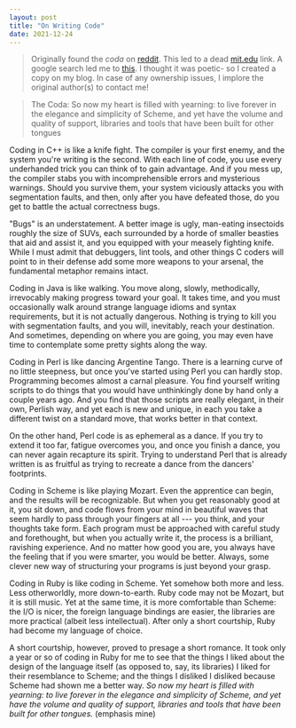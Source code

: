 ```yaml
---
layout: post
title: "On Writing Code"
date: 2021-12-24
---
```


> Originally found the _coda_ on
> [reddit](https://www.reddit.com/r/programming/comments/b6gko/coding_in_c_is_like_a_knife_fight_the_compiler_is/).
> This led to a dead [mit.edu](http://web.mit.edu/~axch/www/writing_rant.html?)
> link. A google search led me to
> [this](http://www.kt.rim.or.jp/~kbk/zakkicho/10/zakkicho1003a.html). I thought
> it was poetic- so I created a copy on my blog. In case of any ownership
> issues, I implore the original author(s) to contact me!

> The Coda: So now my heart is filled with yearning: to live forever in the elegance and 
> simplicity of Scheme, and yet have the volume and quality of support, libraries and 
> tools that have been built for other tongues

Coding in C++ is like a knife fight. The compiler is your first enemy, and the system 
you're writing is the second. With each line of code, you use every underhanded trick 
you can think of to gain advantage. And if you mess up, the compiler stabs you with 
incomprehensible errors and mysterious warnings. Should you survive them, your system 
viciously attacks you with segmentation faults, and then, only after you have defeated 
those, do you get to battle the actual correctness bugs.

"Bugs" is an understatement. A better image is ugly, man-eating insectoids 
roughly the size of SUVs, each surrounded by a horde of smaller beasties that aid and 
assist it, and you equipped with your measely fighting knife. While I must admit that 
debuggers, lint tools, and other things C coders will point to in their defense add 
some more weapons to your arsenal, the fundamental metaphor remains intact.

Coding in Java is like walking. You move along, slowly, methodically, irrevocably 
making progress toward your goal. It takes time, and you must occasionally walk around 
strange language idioms and syntax requirements, but it is not actually dangerous. 
Nothing is trying to kill you with segmentation faults, and you will, inevitably, 
reach your destination. And sometimes, depending on where you are going, you may even 
have time to contemplate some pretty sights along the way.

Coding in Perl is like dancing Argentine Tango. There is a learning curve of no little 
steepness, but once you've started using Perl you can hardly stop. Programming becomes 
almost a carnal pleasure. You find yourself writing scripts to do things that you 
would have unthinkingly done by hand only a couple years ago. And you find that those 
scripts are really elegant, in their own, Perlish way, and yet each is new and unique, 
in each you take a different twist on a standard move, that works better in that 
context.

On the other hand, Perl code is as ephemeral as a dance. If you try to extend it too 
far, fatigue overcomes you, and once you finish a dance, you can never again recapture 
its spirit. Trying to understand Perl that is already written is as fruitful as trying 
to recreate a dance from the dancers' footprints.

Coding in Scheme is like playing Mozart. Even the apprentice can begin, and the 
results will be recognizable. But when you get reasonably good at it, you sit down, 
and code flows from your mind in beautiful waves that seem hardly to pass through your 
fingers at all --- you think, and your thoughts take form. Each program must be 
approached with careful study and forethought, but when you actually write it, the 
process is a brilliant, ravishing experience. And no matter how good you are, you 
always have the feeling that if you were smarter, you would be better. Always, some 
clever new way of structuring your programs is just beyond your grasp.

Coding in Ruby is like coding in Scheme. Yet somehow both more and less. Less 
otherworldly, more down-to-earth. Ruby code may not be Mozart, but it is still music. 
Yet at the same time, it is more comfortable than Scheme: the I/O is nicer, the 
foreign language bindings are easier, the libraries are more practical (albeit less 
intellectual). After only a short courtship, Ruby had become my language of choice.

A short courtship, however, proved to presage a short romance. It took only a year or 
so of coding in Ruby for me to see that the things I liked about the design of the 
language itself (as opposed to, say, its libraries) I liked for their resemblance to 
Scheme; and the things I disliked I disliked because Scheme had shown me a better way. 
_So now my heart is filled with yearning: to live forever in the elegance and 
simplicity of Scheme, and yet have the volume and quality of support, libraries and 
tools that have been built for other tongues._ (emphasis mine)

